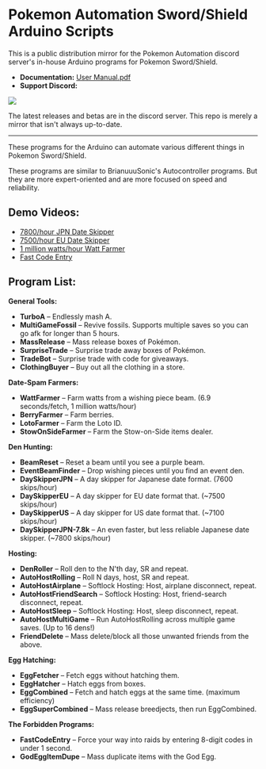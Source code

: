 # Pokemon Automation Sword/Shield Arduino Scripts
This is a public distribution mirror for the Pokemon Automation discord server's in-house Arduino programs for Pokemon Sword/Shield.

 - **Documentation:** [User Manual.pdf](!User%20Manual.pdf)
 - **Support Discord:**

[<img src="https://canary.discordapp.com/api/guilds/695809740428673034/widget.png?style=banner2">](https://discord.gg/cQ4gWxN)

The latest releases and betas are in the discord server. This repo is merely a mirror that isn't always up-to-date.

-----

These programs for the Arduino can automate various different things in Pokemon Sword/Shield.

These programs are similar to BrianuuuSonic's Autocontroller programs. But they are more expert-oriented and are more focused on speed and reliability.

## Demo Videos:
 - [7800/hour JPN Date Skipper](https://cdn.discordapp.com/attachments/755635697737531544/755637307167735888/DaySkipperJPN-7.8k.mov)
 - [7500/hour EU Date Skipper](https://cdn.discordapp.com/attachments/755635697737531544/755638422558736434/DaySkipperEU-7.5k.mov)
 - [1 million watts/hour Watt Farmer](https://cdn.discordapp.com/attachments/755635697737531544/755640509376233522/WattFarmer.mov)
 - [Fast Code Entry](https://cdn.discordapp.com/attachments/755635697737531544/755642709183561789/FastCodeEntry.mov)

## Program List:

**General Tools:**
-	**TurboA** – Endlessly mash A.
-	**MultiGameFossil** – Revive fossils. Supports multiple saves so you can go afk for longer than 5 hours.
-	**MassRelease** – Mass release boxes of Pokémon.
-	**SurpriseTrade** – Surprise trade away boxes of Pokémon.
-	**TradeBot** – Surprise trade with code for giveaways.
-	**ClothingBuyer** – Buy out all the clothing in a store.

**Date-Spam Farmers:**
-	**WattFarmer** – Farm watts from a wishing piece beam. (6.9 seconds/fetch, 1 million watts/hour)
-	**BerryFarmer** – Farm berries.
-	**LotoFarmer** – Farm the Loto ID.
-	**StowOnSideFarmer** – Farm the Stow-on-Side items dealer.

**Den Hunting:**
-	**BeamReset** – Reset a beam until you see a purple beam.
-	**EventBeamFinder** – Drop wishing pieces until you find an event den.
-	**DaySkipperJPN** – A day skipper for Japanese date format. (7600 skips/hour)
-	**DaySkipperEU** – A day skipper for EU date format that. (~7500 skips/hour)
-	**DaySkipperUS** – A day skipper for US date format that. (~7100 skips/hour)
-	**DaySkipperJPN-7.8k** – An even faster, but less reliable Japanese date skipper. (~7800 skips/hour)

**Hosting:**
-	**DenRoller** – Roll den to the N'th day, SR and repeat.
-	**AutoHostRolling** – Roll N days, host, SR and repeat.
-	**AutoHostAirplane** – Softlock Hosting: Host, airplane disconnect, repeat.
-	**AutoHostFriendSearch** – Softlock Hosting: Host, friend-search disconnect, repeat.
-	**AutoHostSleep** – Softlock Hosting: Host, sleep disconnect, repeat.
-	**AutoHostMultiGame** – Run AutoHostRolling across multiple game saves. (Up to 16 dens!)
-	**FriendDelete** – Mass delete/block all those unwanted friends from the above.

**Egg Hatching:**
-	**EggFetcher** – Fetch eggs without hatching them.
-	**EggHatcher** – Hatch eggs from boxes.
-	**EggCombined** – Fetch and hatch eggs at the same time. (maximum efficiency)
-	**EggSuperCombined** – Mass release breedjects, then run EggCombined.

**The Forbidden Programs:**
-	**FastCodeEntry** – Force your way into raids by entering 8-digit codes in under 1 second.
-	**GodEggItemDupe** – Mass duplicate items with the God Egg.

